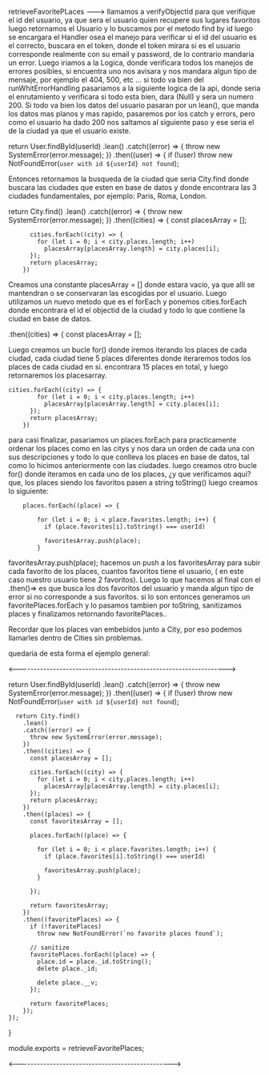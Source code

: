 
 retrieveFavoritePLaces ---> llamamos a verifyObjectId para que verifique el id del usuario, ya que sera el usuario quien recupere sus lugares favoritos
 luego retornamos el Usuario y lo buscamos por el metodo find by id 
 luego se encargara el Handler osea el manejo para verificar si el id del usuario es el correcto, buscara en el token, donde el token mirara si es el usuario
 corresponde realmente con su email y password, de lo contrario mandaria un error. 
 Luego iriamos a la Logica, donde verificara todos los manejos de errores posibles, si encuentra uno nos avisara y nos mandara algun tipo de mensaje, por ejemplo el 404, 500, etc ...
 si todo va bien del runWhitErrorHandling pasariamos a la siguiente logica de la api, donde seria el enrutamiento y verificara si todo esta bien, dara (Null) y sera un numero 200.
 Si todo va bien los datos del usuario pasaran por un lean(), que manda los datos mas planos y mas rapido,
 pasaremos por los catch y errors, pero como el usuario ha dado 200 nos saltamos al siguiente paso y ese seria el de la ciudad ya que el usuario existe.


return User.findById(userId)
    .lean()
    .catch((error) => {
      throw new SystemError(error.message);
    })
    .then((user) => {
      if (!user) throw new NotFoundError(`user with id ${userId} not found`);


 Entonces retornamos  la busqueda de la ciudad que seria City.find  donde buscara las ciudades que esten en base de datos y donde encontrara las 3 ciudades fundamentales, por ejemplo:
 Paris, Roma, London.


 return City.find()
        .lean()
        .catch((error) => {
          throw new SystemError(error.message);
        })
        .then((cities) => {
          const placesArray = [];

          cities.forEach((city) => {
            for (let i = 0; i < city.places.length; i++)
              placesArray[placesArray.length] = city.places[i];
          });
          return placesArray;
        })



   Creamos una constante placesArray = [] donde estara vacio, ya que alli se mantendran o se conservaran las escogidas por el usuario.  Luego utilizamos un nuevo metodo 
 que es el forEach y ponemos cities.forEach donde encontrara el id el objectid de la ciudad y todo lo que contiene la ciudad en base de datos.


  .then((cities) => {
          const placesArray = [];



 
 Luego creamos un bucle for() donde iremos iterando los places de cada ciudad, cada ciudad tiene 5 places diferentes donde iteraremos todos los places de cada ciudad en si.  encontrara 15 places en total, y luego retornaremos los placesarray.

    cities.forEach((city) => {
            for (let i = 0; i < city.places.length; i++)
              placesArray[placesArray.length] = city.places[i];
          });
          return placesArray;
        })

 para casi finalizar, pasariamos un places.forEach para practicamente ordenar los places como en las citys y nos dara un orden de cada una con sus descripciones y todo lo que conlleva los places en base de datos, tal como lo hicimos anteriormente con las ciudades.
 luego creamos otro bucle for() donde iteramos en cada uno de los places, ¿y que verificamos aqui? que, los places siendo los favoritos pasen a string toString()
 luego creamos lo siguiente:
        


        places.forEach((place) => {
           
            for (let i = 0; i < place.favorites.length; i++) {
              if (place.favorites[i].toString() === userId)

              favoritesArray.push(place);
            }



   favoritesArray.push(place);  hacemos un push a los favoritesArray para subir cada favorito de los places, cuantos favoritos tiene el usuario, ( en este caso nuestro usuario tiene 2 favoritos).
 Luego lo que hacemos al final con el .then()=> es que busca los dos favoritos del usuario y manda algun tipo de error si no corresponde a sus favoritos.
 si lo son entonces generamos un favoritePlaces.forEach y lo pasamos tambien por toString, sanitizamos places y finalizamos retornando favoritePlaces..

 Recordar que los places van embebidos junto a City, por eso podemos llamarles dentro de Cities sin problemas.


 quedaria de esta forma el ejemplo general:

   <----------------------------------------------------------------->

 return User.findById(userId)
    .lean()
    .catch((error) => {
      throw new SystemError(error.message);
    })
    .then((user) => {
      if (!user) throw new NotFoundError(`user with id ${userId} not found`);

      return City.find()
        .lean()
        .catch((error) => {
          throw new SystemError(error.message);
        })
        .then((cities) => {
          const placesArray = [];

          cities.forEach((city) => {
            for (let i = 0; i < city.places.length; i++)
              placesArray[placesArray.length] = city.places[i];
          });
          return placesArray;
        })
        .then((places) => {
          const favoritesArray = [];

          places.forEach((place) => {
           
            for (let i = 0; i < place.favorites.length; i++) {
              if (place.favorites[i].toString() === userId)

              favoritesArray.push(place);
            }

          });

          return favoritesArray;
        })
        .then((favoritePlaces) => {
          if (!favoritePlaces)
            throw new NotFoundError(`no favorite places found`);

          // sanitize
          favoritePlaces.forEach((place) => {
            place.id = place._id.toString();
            delete place._id;

            delete place.__v;
          });

          return favoritePlaces;
        });
    });
}

module.exports = retrieveFavoritePlaces;

 <------------------------------------------------>